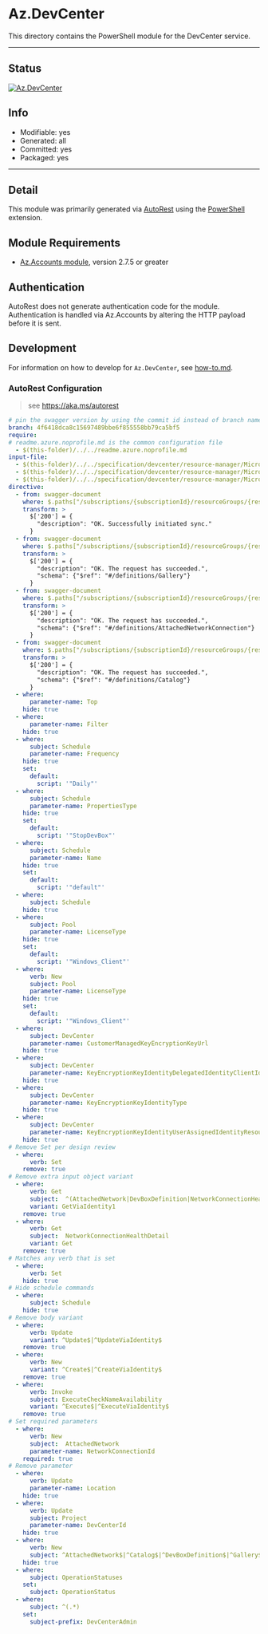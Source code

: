 <!-- region Generated -->
# Az.DevCenter
This directory contains the PowerShell module for the DevCenter service.

---
## Status
[![Az.DevCenter](https://img.shields.io/powershellgallery/v/Az.DevCenter.svg?style=flat-square&label=Az.DevCenter "Az.DevCenter")](https://www.powershellgallery.com/packages/Az.DevCenter/)

## Info
- Modifiable: yes
- Generated: all
- Committed: yes
- Packaged: yes

---
## Detail
This module was primarily generated via [AutoRest](https://github.com/Azure/autorest) using the [PowerShell](https://github.com/Azure/autorest.powershell) extension.

## Module Requirements
- [Az.Accounts module](https://www.powershellgallery.com/packages/Az.Accounts/), version 2.7.5 or greater

## Authentication
AutoRest does not generate authentication code for the module. Authentication is handled via Az.Accounts by altering the HTTP payload before it is sent.

## Development
For information on how to develop for `Az.DevCenter`, see [how-to.md](how-to.md).
<!-- endregion -->

### AutoRest Configuration
> see https://aka.ms/autorest

```yaml
# pin the swagger version by using the commit id instead of branch name
branch: 4f6418dca8c15697489bbe6f855558bb79ca5bf5
require:
# readme.azure.noprofile.md is the common configuration file
  - $(this-folder)/../../readme.azure.noprofile.md
input-file:
  - $(this-folder)/../../specification/devcenter/resource-manager/Microsoft.DevCenter/preview/2023-10-01-preview/commonDefinitions.json
  - $(this-folder)/../../specification/devcenter/resource-manager/Microsoft.DevCenter/preview/2023-10-01-preview/devcenter.json
  - $(this-folder)/../../specification/devcenter/resource-manager/Microsoft.DevCenter/preview/2023-10-01-preview/vdi.json
directive:
  - from: swagger-document
    where: $.paths["/subscriptions/{subscriptionId}/resourceGroups/{resourceGroupName}/providers/Microsoft.DevCenter/devcenters/{devCenterName}/catalogs/{catalogName}/sync"].post.responses
    transform: >
      $['200'] = {
        "description": "OK. Successfully initiated sync."
      }
  - from: swagger-document
    where: $.paths["/subscriptions/{subscriptionId}/resourceGroups/{resourceGroupName}/providers/Microsoft.DevCenter/devcenters/{devCenterName}/galleries/{galleryName}"].put.responses
    transform: >
      $['200'] = {
        "description": "OK. The request has succeeded.",
        "schema": {"$ref": "#/definitions/Gallery"}
      }
  - from: swagger-document
    where: $.paths["/subscriptions/{subscriptionId}/resourceGroups/{resourceGroupName}/providers/Microsoft.DevCenter/devcenters/{devCenterName}/attachednetworks/{attachedNetworkConnectionName}"].put.responses
    transform: >
      $['200'] = {
        "description": "OK. The request has succeeded.",
        "schema": {"$ref": "#/definitions/AttachedNetworkConnection"}
      }
  - from: swagger-document
    where: $.paths["/subscriptions/{subscriptionId}/resourceGroups/{resourceGroupName}/providers/Microsoft.DevCenter/devcenters/{devCenterName}/catalogs/{catalogName}"].put.responses
    transform: >
      $['200'] = {
        "description": "OK. The request has succeeded.",
        "schema": {"$ref": "#/definitions/Catalog"}
      }
  - where:
      parameter-name: Top
    hide: true
  - where:
      parameter-name: Filter
    hide: true
  - where:
      subject: Schedule
      parameter-name: Frequency
    hide: true
    set:
      default:
        script: '"Daily"'
  - where:
      subject: Schedule
      parameter-name: PropertiesType
    hide: true
    set:
      default:
        script: '"StopDevBox"'
  - where:
      subject: Schedule
      parameter-name: Name
    hide: true
    set:
      default:
        script: '"default"'
  - where:
      subject: Schedule
    hide: true
  - where:
      subject: Pool
      parameter-name: LicenseType
    hide: true
    set:
      default:
        script: '"Windows_Client"'
  - where:
      verb: New
      subject: Pool
      parameter-name: LicenseType
    hide: true
    set:
      default:
        script: '"Windows_Client"'
  - where:
      subject: DevCenter
      parameter-name: CustomerManagedKeyEncryptionKeyUrl
    hide: true
  - where:
      subject: DevCenter
      parameter-name: KeyEncryptionKeyIdentityDelegatedIdentityClientId
    hide: true
  - where:
      subject: DevCenter
      parameter-name: KeyEncryptionKeyIdentityType
    hide: true
  - where:
      subject: DevCenter
      parameter-name: KeyEncryptionKeyIdentityUserAssignedIdentityResourceId
    hide: true
# Remove Set per design review
  - where:
      verb: Set
    remove: true
# Remove extra input object variant 
  - where:
      verb: Get 
      subject:  ^(AttachedNetwork|DevBoxDefinition|NetworkConnectionHealthDetail)$
      variant: GetViaIdentity1
    remove: true
  - where:
      verb: Get 
      subject:  NetworkConnectionHealthDetail
      variant: Get
    remove: true
# Matches any verb that is set
  - where:
      verb: Set
    hide: true
# Hide schedule commands
  - where:
      subject: Schedule
    hide: true
# Remove body variant
  - where:
      verb: Update
      variant: ^Update$|^UpdateViaIdentity$
    remove: true
  - where:
      verb: New
      variant: ^Create$|^CreateViaIdentity$
    remove: true
  - where:
      verb: Invoke
      subject: ExecuteCheckNameAvailability
      variant: ^Execute$|^ExecuteViaIdentity$
    remove: true
# Set required parameters    
  - where:
      verb: New
      subject:  AttachedNetwork
      parameter-name: NetworkConnectionId
    required: true
# Remove parameter
  - where:
      verb: Update
      parameter-name: Location
    hide: true
  - where:
      verb: Update
      subject: Project
      parameter-name: DevCenterId
    hide: true
  - where:
      verb: New
      subject: ^AttachedNetwork$|^Catalog$|^DevBoxDefinition$|^Gallery$|^NetworkConnection$|^Pool$|^Project$|^ProjectEnvironmentType$
    hide: true
  - where:
      subject: OperationStatuses
    set:
      subject: OperationStatus
  - where:
      subject: ^(.*)
    set:
      subject-prefix: DevCenterAdmin
```
